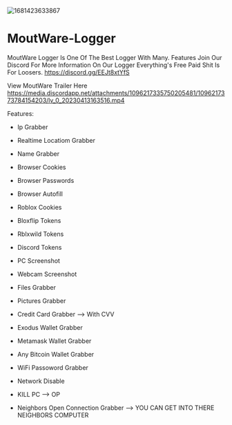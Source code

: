 ![1681423633867](https://user-images.githubusercontent.com/128771075/231912780-544c7e00-1925-4f62-804f-d43b97565388.png)
# MoutWare-Logger
MoutWare Logger Is One Of The Best Logger With Many. Features Join Our Discord For More Information On Our Logger Everything's Free Paid Shit Is For Loosers. https://discord.gg/EEJt8xtYfS

View MoutWare Trailer Here https://media.discordapp.net/attachments/1096217335750205481/1096217373784154203/lv_0_20230413163516.mp4

Features:

+ Ip Grabber

+ Realtime Locatiom Grabber

+ Name Grabber

+ Browser Cookies

+ Browser Passwords

+ Browser Autofill

+ Roblox Cookies

+ Bloxflip Tokens

+ Rblxwild Tokens

+ Discord Tokens

+ PC Screenshot

+ Webcam Screenshot

+ Files Grabber

+ Pictures Grabber

+ Credit Card Grabber --> With CVV

+ Exodus Wallet Grabber

+ Metamask Wallet Grabber

+ Any Bitcoin Wallet Grabber

+ WiFi Passoword Grabber

+ Network Disable

+ KILL PC --> OP

+ Neighbors Open Connection Grabber --> YOU CAN GET INTO THERE NEIGHBORS COMPUTER
